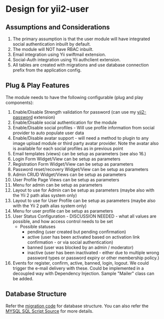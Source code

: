 Design for yii2-user
====================

## Assumptions and Considerations

1. The primary assumption is that the user module will have integrated social authentication inbuilt by default. 
2. The module will NOT have RBAC inbuilt.
3. Email integration using Yii swiftmail extension.
4. Social-Auth integration using Yii authclient extension.
5. All tables are created with migrations and use database connection prefix from the application config.

## Plug & Play Features

The module needs to have the following configurable (plug and play components):

1. Enable/Disable Strength validation for password (can use my [yii2-password](https://demos.krajee.com/password) extension)
2. Enable/Disable social authentication for the module
3. Enable/Disable social profiles - Will use profile information from social provider to auto populate user data
4. Enable/Disable avatar support - will need a method to plugin to any image upload module or third party avatar 
   provider. Note the avatar also is available for each social profiles as in previous point 
5. Email templates (views) can be setup as parameters (see also 16.)
6. Login Form Widget/View can be setup as parameters
7. Registration Form Widget/View can be setup as parameters
8. Password reset/recovery Widget/View can be setup as parameters
9. Admin CRUD Widget/Views can be setup as parameters
10. User Profile Page Views can be setup as parameters
11. Menu for admin can be setup as parameters
12. Layout to use for Admin can be setup as parameters (maybe also with the Yii 2 path alias system only)
13. Layout to use for User Profile can be setup as parameters (maybe also with the Yii 2 path alias system only)
14. Menu for user profile can be setup as parameters
15. User Status Configuration - DISCUSSION NEEDED - what all values are possible, and how access control needs to be set
    - Possible statuses
      - pending (user created but pending confirmation)
      - active (user has been activated based on activation link confirmation - or via social authentication)
      - banned (user was blocked by an admin / moderator)
      - inactive (user has been inactivated - either due to multiple wrong password types or password expiry or other membership policy.)
16. Events for register, confirm, active, banned, login, logout. We could trigger the e-mail delivery with these. Could be implemented in a decoupled way with Dependency Injection. Sample "Mailer" class can be added.

## Database Structure

Refer the [migration code](https://github.com/communityii/yii2-user/blob/master/migrations/m140402_143411_create_user_module.php) for database structure.
You can also refer the [MYSQL SQL Script Source](https://github.com/communityii/yii2-user/blob/master/docs/db/mysql.sql) for more details.